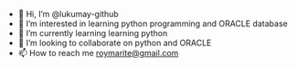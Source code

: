 - 👋 Hi, I’m @lukumay-github
- 👀 I’m interested in learning python programming and ORACLE database
- 🌱 I’m currently learning learning python 
- 💞️ I’m looking to collaborate on python and ORACLE
- 📫 How to reach me roymarite@gmail.com

<!---
lukumay-github/lukumay-github is a ✨ special ✨ repository because its `README.md` (this file) appears on your GitHub profile.
You can click the Preview link to take a look at your changes.
--->
